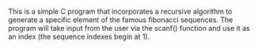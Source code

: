This is a simple C program that incorporates a recursive algorithm to generate a specific element of the famous fibonacci sequences. The program will take input from the user via the scanf() function and use it as an index (the sequence indexes begin at 1). 